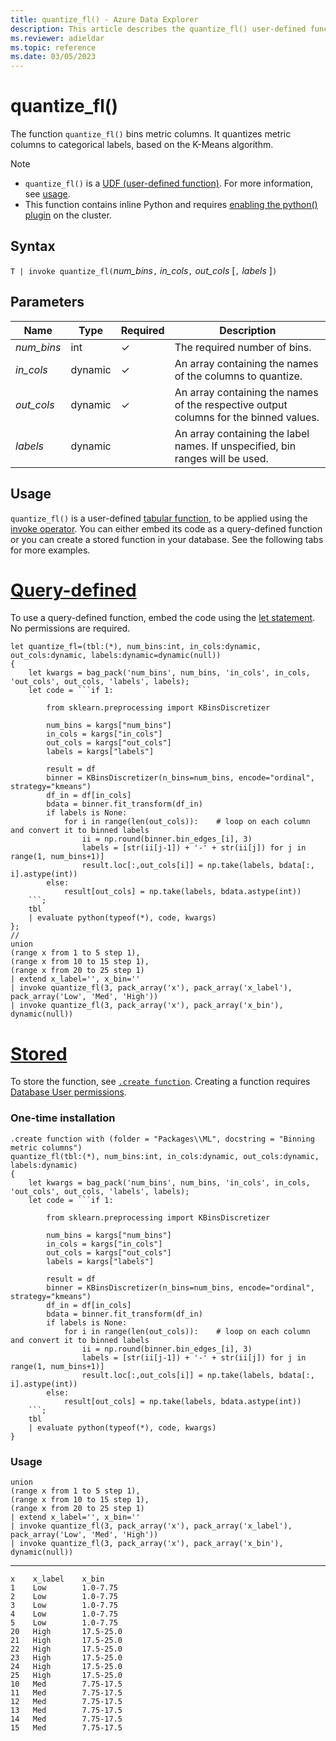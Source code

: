 ```yaml
---
title: quantize_fl() - Azure Data Explorer
description: This article describes the quantize_fl() user-defined function in Azure Data Explorer.
ms.reviewer: adieldar
ms.topic: reference
ms.date: 03/05/2023
---
```

# quantize_fl()

The function `quantize_fl()` bins metric columns. It quantizes metric columns to categorical labels, based on the K-Means algorithm.

> [!NOTE]
> * `quantize_fl()` is a [UDF (user-defined function)](../query/functions/user-defined-functions.md). For more information, see [usage](#usage).
> * This function contains inline Python and requires [enabling the python() plugin](../query/pythonplugin.md#enable-the-plugin) on the cluster.

## Syntax

`T | invoke quantize_fl(`*num_bins*`,` *in_cols*`,` *out_cols* [`,` *labels* ]`)`

## Parameters

|Name|Type|Required|Description|
|--|--|--|--|
|*num_bins*|int|&check;| The required number of bins.|
|*in_cols*|dynamic|&check;|An array containing the names of the columns to quantize.|
|*out_cols*|dynamic|&check;|An array containing the names of the respective output columns for the binned values.|
|*labels*|dynamic||An array containing the label names. If unspecified, bin ranges will be used.|

## Usage

`quantize_fl()` is a user-defined [tabular function](../query/functions/user-defined-functions.md#tabular-function), to be applied using the [invoke operator](../query/invokeoperator.md). You can either embed its code as a query-defined function or you can create a stored function in your database. See the following tabs for more examples.

# [Query-defined](#tab/query-defined)

To use a query-defined function, embed the code using the [let statement](../query/letstatement.md). No permissions are required.

<!-- csl: https://help.kusto.windows.net/Samples -->
~~~kusto
let quantize_fl=(tbl:(*), num_bins:int, in_cols:dynamic, out_cols:dynamic, labels:dynamic=dynamic(null))
{
    let kwargs = bag_pack('num_bins', num_bins, 'in_cols', in_cols, 'out_cols', out_cols, 'labels', labels);
    let code = ```if 1:
        
        from sklearn.preprocessing import KBinsDiscretizer
        
        num_bins = kargs["num_bins"]
        in_cols = kargs["in_cols"]
        out_cols = kargs["out_cols"]
        labels = kargs["labels"]
        
        result = df
        binner = KBinsDiscretizer(n_bins=num_bins, encode="ordinal", strategy="kmeans")
        df_in = df[in_cols]
        bdata = binner.fit_transform(df_in)
        if labels is None:
            for i in range(len(out_cols)):    # loop on each column and convert it to binned labels
                ii = np.round(binner.bin_edges_[i], 3)
                labels = [str(ii[j-1]) + '-' + str(ii[j]) for j in range(1, num_bins+1)]
                result.loc[:,out_cols[i]] = np.take(labels, bdata[:, i].astype(int))
        else:
            result[out_cols] = np.take(labels, bdata.astype(int))
    ```;
    tbl
    | evaluate python(typeof(*), code, kwargs)
};
//
union 
(range x from 1 to 5 step 1),
(range x from 10 to 15 step 1),
(range x from 20 to 25 step 1)
| extend x_label='', x_bin=''
| invoke quantize_fl(3, pack_array('x'), pack_array('x_label'), pack_array('Low', 'Med', 'High'))
| invoke quantize_fl(3, pack_array('x'), pack_array('x_bin'), dynamic(null))
~~~

# [Stored](#tab/stored)

To store the function, see [`.create function`](../management/create-function.md). Creating a function requires [Database User permissions](../management/access-control/role-based-access-control.md).

### One-time installation

<!-- csl: https://help.kusto.windows.net/Samples -->
~~~kusto
.create function with (folder = "Packages\\ML", docstring = "Binning metric columns")
quantize_fl(tbl:(*), num_bins:int, in_cols:dynamic, out_cols:dynamic, labels:dynamic)
{
    let kwargs = bag_pack('num_bins', num_bins, 'in_cols', in_cols, 'out_cols', out_cols, 'labels', labels);
    let code = ```if 1:
        
        from sklearn.preprocessing import KBinsDiscretizer
        
        num_bins = kargs["num_bins"]
        in_cols = kargs["in_cols"]
        out_cols = kargs["out_cols"]
        labels = kargs["labels"]
        
        result = df
        binner = KBinsDiscretizer(n_bins=num_bins, encode="ordinal", strategy="kmeans")
        df_in = df[in_cols]
        bdata = binner.fit_transform(df_in)
        if labels is None:
            for i in range(len(out_cols)):    # loop on each column and convert it to binned labels
                ii = np.round(binner.bin_edges_[i], 3)
                labels = [str(ii[j-1]) + '-' + str(ii[j]) for j in range(1, num_bins+1)]
                result.loc[:,out_cols[i]] = np.take(labels, bdata[:, i].astype(int))
        else:
            result[out_cols] = np.take(labels, bdata.astype(int))
    ```;
    tbl
    | evaluate python(typeof(*), code, kwargs)
}
~~~

### Usage

<!-- csl: https://help.kusto.windows.net/Samples -->
```kusto
union 
(range x from 1 to 5 step 1),
(range x from 10 to 15 step 1),
(range x from 20 to 25 step 1)
| extend x_label='', x_bin=''
| invoke quantize_fl(3, pack_array('x'), pack_array('x_label'), pack_array('Low', 'Med', 'High'))
| invoke quantize_fl(3, pack_array('x'), pack_array('x_bin'), dynamic(null))
```

---

<!-- csl: https://help.kusto.windows.net/Samples -->
```kusto
x    x_label    x_bin
1    Low        1.0-7.75
2    Low        1.0-7.75
3    Low        1.0-7.75
4    Low        1.0-7.75
5    Low        1.0-7.75
20   High       17.5-25.0
21   High       17.5-25.0
22   High       17.5-25.0
23   High       17.5-25.0
24   High       17.5-25.0
25   High       17.5-25.0
10   Med        7.75-17.5
11   Med        7.75-17.5
12   Med        7.75-17.5
13   Med        7.75-17.5
14   Med        7.75-17.5
15   Med        7.75-17.5
```
